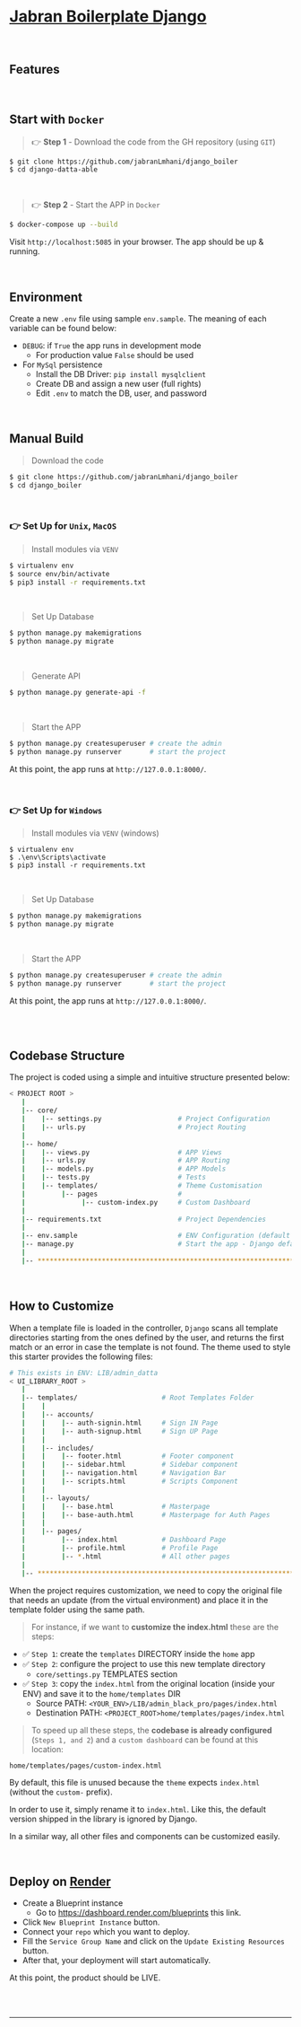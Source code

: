 # [Jabran Boilerplate Django](https://www.linkedin.com/in/jabran-lmhani-6b3a821a2/)

<br />

## Features

<br />

## Start with `Docker`

> 👉 **Step 1** - Download the code from the GH repository (using `GIT`)

```bash
$ git clone https://github.com/jabranLmhani/django_boiler
$ cd django-datta-able
```

<br />

> 👉 **Step 2** - Start the APP in `Docker`

```bash
$ docker-compose up --build
```

Visit `http://localhost:5085` in your browser. The app should be up & running.

<br />

## Environment

Create a new `.env` file using sample `env.sample`. The meaning of each variable can be found below:

- `DEBUG`: if `True` the app runs in development mode
  - For production value `False` should be used
- For `MySql` persistence
  - Install the DB Driver: `pip install mysqlclient`
  - Create DB and assign a new user (full rights)
  - Edit `.env` to match the DB, user, and password

<br />

## Manual Build

> Download the code

```bash
$ git clone https://github.com/jabranLmhani/django_boiler
$ cd django_boiler
```

<br />

### 👉 Set Up for `Unix`, `MacOS`

> Install modules via `VENV`

```bash
$ virtualenv env
$ source env/bin/activate
$ pip3 install -r requirements.txt
```

<br />

> Set Up Database

```bash
$ python manage.py makemigrations
$ python manage.py migrate
```

<br />

> Generate API

```bash
$ python manage.py generate-api -f
```

<br />

> Start the APP

```bash
$ python manage.py createsuperuser # create the admin
$ python manage.py runserver       # start the project
```

At this point, the app runs at `http://127.0.0.1:8000/`.

<br />

### 👉 Set Up for `Windows`

> Install modules via `VENV` (windows)

```
$ virtualenv env
$ .\env\Scripts\activate
$ pip3 install -r requirements.txt
```

<br />

> Set Up Database

```bash
$ python manage.py makemigrations
$ python manage.py migrate
```

<br />

> Start the APP

```bash
$ python manage.py createsuperuser # create the admin
$ python manage.py runserver       # start the project
```

At this point, the app runs at `http://127.0.0.1:8000/`.

<br />

<br />

## Codebase Structure

The project is coded using a simple and intuitive structure presented below:

```bash
< PROJECT ROOT >
   |
   |-- core/
   |    |-- settings.py                   # Project Configuration
   |    |-- urls.py                       # Project Routing
   |
   |-- home/
   |    |-- views.py                      # APP Views
   |    |-- urls.py                       # APP Routing
   |    |-- models.py                     # APP Models
   |    |-- tests.py                      # Tests
   |    |-- templates/                    # Theme Customisation
   |         |-- pages                    #
   |              |-- custom-index.py     # Custom Dashboard
   |
   |-- requirements.txt                   # Project Dependencies
   |
   |-- env.sample                         # ENV Configuration (default values)
   |-- manage.py                          # Start the app - Django default start script
   |
   |-- ************************************************************************
```

<br />

## How to Customize

When a template file is loaded in the controller, `Django` scans all template directories starting from the ones defined by the user, and returns the first match or an error in case the template is not found.
The theme used to style this starter provides the following files:

```bash
# This exists in ENV: LIB/admin_datta
< UI_LIBRARY_ROOT >
   |
   |-- templates/                     # Root Templates Folder
   |    |
   |    |-- accounts/
   |    |    |-- auth-signin.html     # Sign IN Page
   |    |    |-- auth-signup.html     # Sign UP Page
   |    |
   |    |-- includes/
   |    |    |-- footer.html          # Footer component
   |    |    |-- sidebar.html         # Sidebar component
   |    |    |-- navigation.html      # Navigation Bar
   |    |    |-- scripts.html         # Scripts Component
   |    |
   |    |-- layouts/
   |    |    |-- base.html            # Masterpage
   |    |    |-- base-auth.html       # Masterpage for Auth Pages
   |    |
   |    |-- pages/
   |         |-- index.html           # Dashboard Page
   |         |-- profile.html         # Profile Page
   |         |-- *.html               # All other pages
   |
   |-- ************************************************************************
```

When the project requires customization, we need to copy the original file that needs an update (from the virtual environment) and place it in the template folder using the same path.

> For instance, if we want to **customize the index.html** these are the steps:

- ✅ `Step 1`: create the `templates` DIRECTORY inside the `home` app
- ✅ `Step 2`: configure the project to use this new template directory
  - `core/settings.py` TEMPLATES section
- ✅ `Step 3`: copy the `index.html` from the original location (inside your ENV) and save it to the `home/templates` DIR
  - Source PATH: `<YOUR_ENV>/LIB/admin_black_pro/pages/index.html`
  - Destination PATH: `<PROJECT_ROOT>home/templates/pages/index.html`

> To speed up all these steps, the **codebase is already configured** (`Steps 1, and 2`) and a `custom dashboard` can be found at this location:

`home/templates/pages/custom-index.html`

By default, this file is unused because the `theme` expects `index.html` (without the `custom-` prefix).

In order to use it, simply rename it to `index.html`. Like this, the default version shipped in the library is ignored by Django.

In a similar way, all other files and components can be customized easily.

<br />

## Deploy on [Render](https://render.com/)

- Create a Blueprint instance
  - Go to https://dashboard.render.com/blueprints this link.
- Click `New Blueprint Instance` button.
- Connect your `repo` which you want to deploy.
- Fill the `Service Group Name` and click on the `Update Existing Resources` button.
- After that, your deployment will start automatically.

At this point, the product should be LIVE.

<br />

<br />

---
